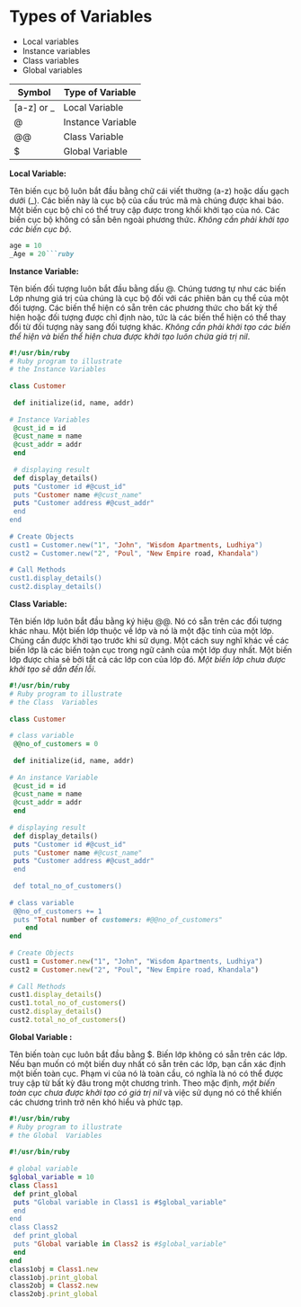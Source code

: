# Types of Variables
- Local variables
- Instance variables
- Class variables
- Global variables

| Symbol | Type of Variable |
|-------|-------|
| [a-z] or _ | Local Variable |
| @ | Instance Variable |
| @@ | 	Class Variable |
| $| Global Variable |

**Local Variable:**

Tên biến cục bộ luôn bắt đầu bằng chữ cái viết thường (a-z) hoặc dấu gạch dưới (_). Các biến này là cục bộ của cấu trúc mã mà chúng được khai báo. Một biến cục bộ chỉ có thể truy cập được trong khối khởi tạo của nó. Các biến cục bộ không có sẵn bên ngoài phương thức. *Không cần phải khởi tạo các biến cục bộ*.

```ruby
age = 10
_Age = 20```ruby
```

**Instance Variable:**

Tên biến đối tượng luôn bắt đầu bằng dấu @. Chúng tương tự như các biến Lớp nhưng giá trị của chúng là cục bộ đối với các phiên bản cụ thể của một đối tượng. Các biến thể hiện có sẵn trên các phương thức cho bất kỳ thể hiện hoặc đối tượng được chỉ định nào, tức là các biến thể hiện có thể thay đổi từ đối tượng này sang đối tượng khác. *Không cần phải khởi tạo các biến thể hiện và biến thể hiện chưa được khởi tạo luôn chứa giá trị nil*.

```ruby
#!/usr/bin/ruby 
# Ruby program to illustrate  
# the Instance Variables 
  
class Customer 
      
 def initialize(id, name, addr) 
       
# Instance Variables      
 @cust_id = id 
 @cust_name = name 
 @cust_addr = addr 
 end
   
 # displaying result 
 def display_details() 
 puts "Customer id #@cust_id"
 puts "Customer name #@cust_name"
 puts "Customer address #@cust_addr"
 end
end
  
# Create Objects 
cust1 = Customer.new("1", "John", "Wisdom Apartments, Ludhiya") 
cust2 = Customer.new("2", "Poul", "New Empire road, Khandala") 
  
# Call Methods 
cust1.display_details() 
cust2.display_details() 
```

**Class Variable:**

Tên biến lớp luôn bắt đầu bằng ký hiệu @@. Nó có sẵn trên các đối tượng khác nhau. Một biến lớp thuộc về lớp và nó là một đặc tính của một lớp. Chúng cần được khởi tạo trước khi sử dụng. Một cách suy nghĩ khác về các biến lớp là các biến toàn cục trong ngữ cảnh của một lớp duy nhất. Một biến lớp được chia sẻ bởi tất cả các lớp con của lớp đó. *Một biến lớp chưa được khởi tạo sẽ dẫn đến lỗi*.

```ruby
#!/usr/bin/ruby 
# Ruby program to illustrate  
# the Class  Variables 
  
class Customer 
      
# class variable 
 @@no_of_customers = 0
   
 def initialize(id, name, addr) 
       
# An instance Variable 
 @cust_id = id 
 @cust_name = name 
 @cust_addr = addr 
 end
  
# displaying result  
 def display_details() 
 puts "Customer id #@cust_id"
 puts "Customer name #@cust_name"
 puts "Customer address #@cust_addr"
 end
   
 def total_no_of_customers() 
       
# class variable 
 @@no_of_customers += 1
 puts "Total number of customers: #@@no_of_customers"
    end
end
  
# Create Objects 
cust1 = Customer.new("1", "John", "Wisdom Apartments, Ludhiya") 
cust2 = Customer.new("2", "Poul", "New Empire road, Khandala") 
  
# Call Methods 
cust1.display_details() 
cust1.total_no_of_customers() 
cust2.display_details() 
cust2.total_no_of_customers() 
```

**Global Variable :**

Tên biến toàn cục luôn bắt đầu bằng $. Biến lớp không có sẵn trên các lớp. Nếu bạn muốn có một biến duy nhất có sẵn trên các lớp, bạn cần xác định một biến toàn cục. Phạm vi của nó là toàn cầu, có nghĩa là nó có thể được truy cập từ bất kỳ đâu trong một chương trình. Theo mặc định, *một biến toàn cục chưa được khởi tạo có giá trị nil* và việc sử dụng nó có thể khiến các chương trình trở nên khó hiểu và phức tạp.

```ruby
#!/usr/bin/ruby 
# Ruby program to illustrate  
# the Global  Variables 
  
#!/usr/bin/ruby 
  
# global variable 
$global_variable = 10
class Class1 
 def print_global 
 puts "Global variable in Class1 is #$global_variable"
 end
end
class Class2 
 def print_global 
 puts "Global variable in Class2 is #$global_variable"
 end
end
class1obj = Class1.new
class1obj.print_global 
class2obj = Class2.new
class2obj.print_global 
```